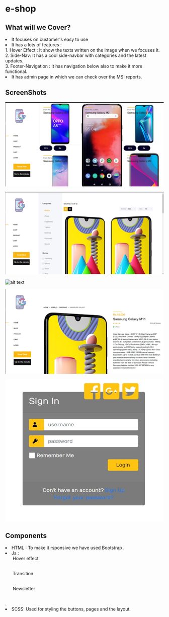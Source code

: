 # e-shop
## What will we Cover?
<li>It focuses on customer's easy to use</li>
<li>It has a lots of features :</br>
    1. Hover Effect : It show the texts written on the image when we focuses it.</br>
    2. Side-Nav: It has a cool side-navbar with categories and the latest updates.</br>
    3. Footer-Navigation : It has navigation below also to make it more functional.</br></li>
 <li>It has admin page in which we can check over the MSI reports.</li>


## ScreenShots

![alt text](home.jpg)

![alt text](shop.jpg)

![alt text](cart.jpg)

![alt text](product.jpg)

![alt text](login.jpg)

## Components
<li>HTML : To make it rsponsive we have used Bootstrap .</li>
<li> Js : <ul> Hover effect</ul> </br>
          <ul> Transition </ul></br>
          <ul> Newsletter </ul></br>.</li>
<li>SCSS: Used for styling the buttons, pages and the layout.</li> 
